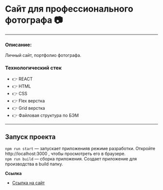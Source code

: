 # Сайт для профессионального фотографа :camera:
---

### Описание: 
Личный сайт, портфолио фотографа.
### Технологический стек
* :point_right: REACT
* :point_right: HTML
* :point_right: CSS
* :point_right: Flex верстка
* :point_right: Grid верстка
* :point_right: Файловая структура по БЭМ
---

## Запуск проекта

`npm run start` — запускает приложенияв режиме разработки.
Откройте http://localhost:3000 , чтобы просмотреть его в браузере.  
`npm run build` — сборка приложения. Создает приложение для производства в build папку. 

**Ссылка**

* [Ссылка на сайт](https://aksenov-m.github.io/photo-studio/)